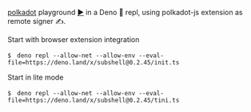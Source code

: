 [polkadot](https://deno.land/x/polkadot) playground [▶️](https://subshell.xyz) in
a Deno 🦕 repl, using polkadot-js extension as remote signer ✍️.

Start with browser extension integration

```
$　deno repl --allow-net --allow-env --eval-file=https://deno.land/x/subshell@0.2.45/init.ts
```

Start in lite mode

```
$　deno repl --allow-net --allow-env --eval-file=https://deno.land/x/subshell@0.2.45/tini.ts
```
